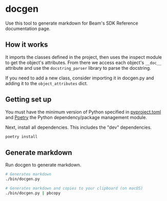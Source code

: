 # docgen

Use this tool to generate markdown for Beam's SDK Reference documentation page.

## How it works

It imports the classes defined in the project, then uses the inspect module to get the object's attributes. From there we access each object's `__doc__` attribute and use the `docstring_parser` library to parse the docstring.

If you need to add a new class, consider importing it in docgen.py and adding it to the `object_attributes` dict.

## Getting set up

You must have the minimum version of Python specified in [pyproject.toml](/pyproject.toml) and [Poetry](https://python-poetry.org/) the Python dependency/package management module.

Next, install all dependencies. This includes the "dev" dependencies.

```sh
poetry install
```

## Generate markdown

Run docgen to generate markdown.

```sh
# Generates markdown
./bin/docgen.py

# Generates markdown and copies to your clipboard (on macOS)
./bin/docgen.py | pbcopy
```
